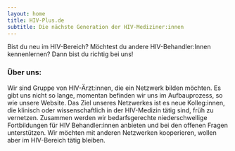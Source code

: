 ```yaml
---
layout: home
title: HIV-Plus.de
subtitle: Die nächste Generation der HIV-Mediziner:innen
---
```


Bist du neu im HIV-Bereich? Möchtest du andere HIV-Behandler:Innen kennenlernen? 
Dann bist du richtig bei uns!

### Über uns:
Wir sind Gruppe von HIV-Ärzt:innen, die ein Netzwerk bilden möchten.
Es gibt uns nicht so lange, momentan befinden wir uns im Aufbauprozess, so wie unsere Website.
Das Ziel unseres Netzwerkes ist es neue Kolleg:innen, die klinisch oder wissenschaftlich in der HIV-Medizin tätig sind, früh zu vernetzen.
Zusammen werden wir bedarfsgerechte niederschwellige Fortbildungen für HIV Behandler:innen anbieten und bei den offenen Fragen unterstützen.
Wir möchten mit anderen Netzwerken kooperieren, wollen aber im HIV-Bereich tätig bleiben.

